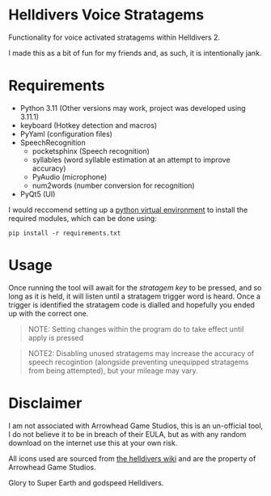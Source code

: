 # Helldivers Voice Stratagems
Functionality for voice activated stratagems within Helldivers 2.

I made this as a bit of fun for my friends and, as such, it is intentionally jank.

# Requirements

- Python 3.11 (Other versions may work, project was developed using 3.11.1)
- keyboard (Hotkey detection and macros)
- PyYaml (configuration files)
- SpeechRecognition
    - pocketsphinx (Speech recognition)
    - syllables (word syllable estimation at an attempt to improve accuracy)
    - PyAudio (microphone)
    - num2words (number conversion for recognition)
- PyQt5 (UI)

I would reccomend setting up a [python virtual environment](https://docs.python.org/3/library/venv.html) to install the required modules, which can be done using:

```pip install -r requirements.txt```

# Usage

Once running the tool will await for the *stratagem key* to be pressed, and so long as it is held, it will listen until a stratagem trigger word is heard.
Once a trigger is identified the stratagem code is dialled and hopefully you ended up with the correct one.

> NOTE: Setting changes within the program do to take effect until apply is pressed

> NOTE2: Disabling unused stratagems may increase the accuracy of speech recogintion (alongside preventing unequipped stratagems from being attempted), but your mileage may vary.

# Disclaimer

I am not associated with Arrowhead Game Studios, this is an un-official tool, I do not believe it to be in breach of their EULA, but as with any random download on the internet use this at your own risk.

All icons used are sourced from [the helldivers wiki](https://helldivers.fandom.com/wiki/Stratagem_Codes_(Helldivers_2)) and are the property of Arrowhead Game Studios.

Glory to Super Earth and godspeed Helldivers.